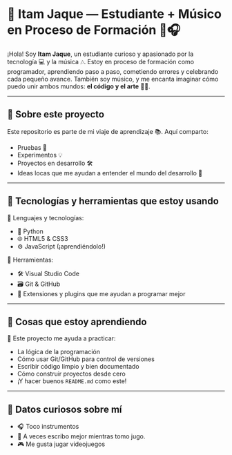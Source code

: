 # 🌟 Itam Jaque — Estudiante + Músico en Proceso de Formación 🚀🎧

¡Hola! Soy **Itam Jaque**, un estudiante curioso y apasionado por la tecnología 💻 y la música 🎶. Estoy en proceso de formación como programador, aprendiendo paso a paso, cometiendo errores y celebrando cada pequeño avance. También soy músico, y me encanta imaginar cómo puedo unir ambos mundos: **el código y el arte** 🎨💾.

---
 
## 🧠 Sobre este proyecto

Este repositorio es parte de mi viaje de aprendizaje 📚. Aquí comparto:
- Pruebas 🧪
- Experimentos 💡
- Proyectos en desarrollo 🛠️
- Ideas locas que me ayudan a entender el mundo del desarrollo 💭

---

## 🧰 Tecnologías y herramientas que estoy usando

🔹 Lenguajes y tecnologías:
- 🐍 Python
- 🌐 HTML5 & CSS3
- ⚙️ JavaScript (¡aprendiéndolo!)

🔹 Herramientas:
- 🛠️ Visual Studio Code
- 🗃️ Git & GitHub
- 🧩 Extensiones y plugins que me ayudan a programar mejor

---

## 🚧 Cosas que estoy aprendiendo

🧪 Este proyecto me ayuda a practicar:
- La lógica de la programación
- Cómo usar Git/GitHub para control de versiones
- Escribir código limpio y bien documentado
- Cómo construir proyectos desde cero
- ¡Y hacer buenos `README.md` como este!

---

## 🎉 Datos curiosos sobre mí

- 🎧 Toco instrumentos
- 🧃 A veces escribo mejor mientras tomo jugo.
- 🎮 Me gusta jugar videojuegos 

